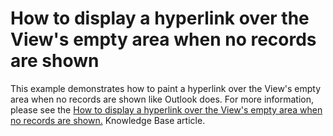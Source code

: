 # How to display a hyperlink over the View's empty area when no records are shown


<p>This example demonstrates how to paint a hyperlink over the View's empty area when no records are shown like Outlook does. For more information, please see the <a href="https://www.devexpress.com/Support/Center/p/K18292">How to display a hyperlink over the View's empty area when no records are shown.</a> Knowledge Base article.</p>

<br/>


